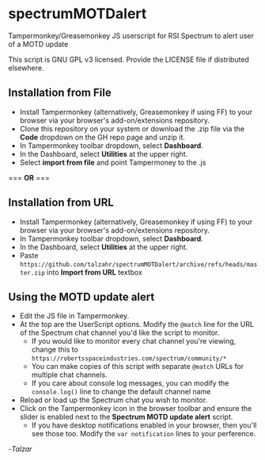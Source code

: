 # spectrumMOTDalert
Tampermonkey/Greasemonkey JS userscript for RSI Spectrum to alert user of a MOTD update

This script is GNU GPL v3 licensed. Provide the LICENSE file if distributed elsewhere.

## Installation from File
- Install Tampermonkey (alternatively, Greasemonkey if using FF) to your browser via your browser's add-on/extensions repository.
- Clone this repository on your system or download the .zip file via the **Code** dropdown on the GH repo page and unzip it.
- In Tampermonkey toolbar dropdown, select **Dashboard**.
- In the Dashboard, select **Utilities** at the upper right.
- Select **import from file** and point Tampermoney to the .js

=== **OR** ===

## Installation from URL
- Install Tampermonkey (alternatively, Greasemonkey if using FF) to your browser via your browser's add-on/extensions repository.
- In Tampermonkey toolbar dropdown, select **Dashboard**.
- In the Dashboard, select **Utilities** at the upper right.
- Paste `https://github.com/talzahr/spectrumMOTDalert/archive/refs/heads/master.zip` into **Import from URL** textbox



## Using the MOTD update alert
- Edit the JS file in Tampermonkey.
- At the top are the UserScript options. Modify the `@match` line for the URL of the Spectrum chat channel you'd like the script to monitor.
  - If you would like to monitor every chat channel you're viewing, change this to `https://robertsspaceindustries.com/spectrum/community/*`
  - You can make copies of this script with separate `@match` URLs for multiple chat channels.
  - If you care about console log messages, you can modify the `console.log()` line to change the default channel name
- Reload or load up the Spectrum chat you wish to monitor.
- Click on the Tampermonkey icon in the browser toolbar and ensure the slider is enabled next to the **Spectrum MOTD update alert** script.
  - If you have desktop notifications enabled in your browser, then you'll see those too. Modify the `var notification` lines to your perference.

-*Talzar*
